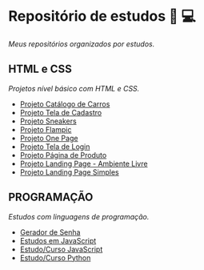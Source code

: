 # Repositório de estudos 📘 💻
*Meus repositórios organizados por estudos.* 

## HTML e CSS
*Projetos nível básico com HTML e CSS.*
* [Projeto Catálogo de Carros](https://github.com/lucasrenandns/projeto-catalogo-carros)
* [Projeto Tela de Cadastro](https://github.com/lucasrenandns/tela-de-cadastro)
* [Projeto Sneakers](https://github.com/lucasrenandns/projeto-sneakers)
* [Projeto Flampic](https://github.com/lucasrenandns/flampic)
* [Projeto One Page](https://github.com/lucasrenandns/one-page)
* [Projeto Tela de Login](https://github.com/lucasrenandns/tela-de-login)
* [Projeto Página de Produto](https://github.com/lucasrenandns/pagina-de-produto)
* [Projeto Landing Page - Ambiente Livre](https://github.com/lucasrenandns/landing-page-ambiente-livre)
* [Projeto Landing Page Simples](https://github.com/lucasrenandns/landing-page-simple)

## PROGRAMAÇÃO
*Estudos com linguagens de programação.*

* [Gerador de Senha](https://github.com/lucasrenandns/gerador-de-senha)
* [Estudos em JavaScript](https://github.com/lucasrenandns/Estudos-em-JavaScript)
* [Estudo/Curso JavaScript](https://github.com/lucasrenandns/JavaScript)
* [Estudo/Curso Python](https://github.com/lucasrenandns/Python-3)
